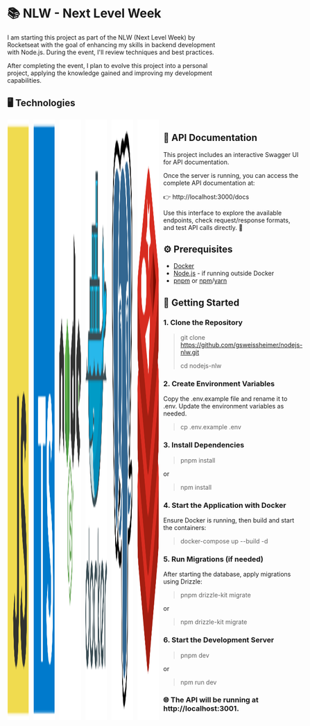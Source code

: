 # 📚 NLW - Next Level Week
I am starting this project as part of the NLW (Next Level Week) by Rocketseat with the goal of enhancing my skills in backend development with Node.js. During the event, I'll review techniques and best practices.

After completing the event, I plan to evolve this project into a personal project, applying the knowledge gained and improving my development capabilities.

## 🖥️ Technologies

<div style="display: flex; gap: 10px">
    <img src="https://raw.githubusercontent.com/devicons/devicon/master/icons/javascript/javascript-original.svg" alt="JavaScript Logo" width="50px" />
    <img src="https://raw.githubusercontent.com/devicons/devicon/master/icons/typescript/typescript-original.svg" alt="TypeScript Logo" width="50px" />
    <img src="https://raw.githubusercontent.com/devicons/devicon/master/icons/nodejs/nodejs-original-wordmark.svg" alt="Node.js Logo" width="50px" />
    <img src="https://raw.githubusercontent.com/devicons/devicon/master/icons/docker/docker-original-wordmark.svg" alt="Docker Logo" width="50px" />
    <img src="https://raw.githubusercontent.com/devicons/devicon/master/icons/postgresql/postgresql-original.svg" alt="PostgreSQL Logo" width="50px" />
    <img src="https://raw.githubusercontent.com/devicons/devicon/master/icons/redis/redis-original.svg" alt="Redis Logo" width="50px" />
<div>

## 📄 API Documentation
This project includes an interactive Swagger UI for API documentation.

Once the server is running, you can access the complete API documentation at:

👉 http://localhost:3000/docs

Use this interface to explore the available endpoints, check request/response formats, and test API calls directly. 🚀

## ⚙️ Prerequisites

- [Docker](https://www.docker.com/)
- [Node.js](https://nodejs.org/en) - if running outside Docker
- [pnpm](https://pnpm.io/pt/) or [npm](https://www.npmjs.com/)/[yarn](https://yarnpkg.com/)

## 🚀 Getting Started

### 1. Clone the Repository

>git clone https://github.com/gsweissheimer/nodejs-nlw.git
> 
>cd nodejs-nlw

### 2. Create Environment Variables

Copy the .env.example file and rename it to .env.
Update the environment variables as needed.

>cp .env.example .env

### 3. Install Dependencies

>pnpm install

or

>npm install

### 4. Start the Application with Docker

Ensure Docker is running, then build and start the containers:

>docker-compose up --build -d

### 5. Run Migrations (if needed)

After starting the database, apply migrations using Drizzle:

>pnpm drizzle-kit migrate

or

>npm drizzle-kit migrate

### 6. Start the Development Server

>pnpm dev

or

>npm run dev 

### 🌐 The API will be running at http://localhost:3001.